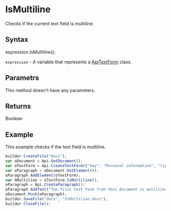 # IsMultiline

Checks if the current text field is multiline.

## Syntax

expression.IsMultiline();

`expression` - A variable that represents a [ApiTextForm](../ApiTextForm.md) class.

## Parametrs

This method doesn't have any parameters.

## Returns

Boolean

## Example

This example checks if the text field is multiline.

```javascript
builder.CreateFile("docx");
var oDocument = Api.GetDocument();
var oTextForm = Api.CreateTextForm({"key": "Personal information", "tip": "Enter your first name", "required": true, "placeholder": "First name", "comb": true, "maxCharacters": 10, "cellWidth": 3, "multiLine": false, "autoFit": false});
var oParagraph = oDocument.GetElement(0);
oParagraph.AddElement(oTextForm);
var bMultiline = oTextForm.IsMultiline();
oParagraph = Api.CreateParagraph();
oParagraph.AddText("The first text form from this document is multiline: " + bMultiline);
oDocument.Push(oParagraph);
builder.SaveFile("docx", "IsMultiline.docx");
builder.CloseFile();
```